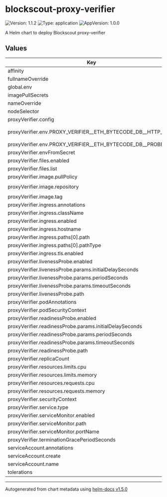 # blockscout-proxy-verifier

![Version: 1.1.2](https://img.shields.io/badge/Version-1.1.2-informational?style=flat-square) ![Type: application](https://img.shields.io/badge/Type-application-informational?style=flat-square) ![AppVersion: 1.0.0](https://img.shields.io/badge/AppVersion-1.0.0-informational?style=flat-square)

A Helm chart to deploy Blockscout proxy-verifier

## Values

| Key | Type | Default | Description |
|-----|------|---------|-------------|
| affinity | object | `{}` |  |
| fullnameOverride | string | `""` |  |
| global.env | string | `"testing"` |  |
| imagePullSecrets | list | `[]` |  |
| nameOverride | string | `""` |  |
| nodeSelector | object | `{}` |  |
| proxyVerifier.config | list | `[]` |  |
| proxyVerifier.env.PROXY_VERIFIER__ETH_BYTECODE_DB__HTTP_URL | string | `"https://eth-bytecode-db-test.k8s-dev.blockscout.com"` |  |
| proxyVerifier.env.PROXY_VERIFIER__ETH_BYTECODE_DB__PROBE_URL | string | `"true"` |  |
| proxyVerifier.envFromSecret | object | `{}` |  |
| proxyVerifier.files.enabled | bool | `false` |  |
| proxyVerifier.files.list | list | `[]` |  |
| proxyVerifier.image.pullPolicy | string | `"Always"` |  |
| proxyVerifier.image.repository | string | `"ghcr.io/blockscout/proxy-verifier"` |  |
| proxyVerifier.image.tag | string | `"main"` |  |
| proxyVerifier.ingress.annotations | object | `{}` |  |
| proxyVerifier.ingress.className | string | `""` |  |
| proxyVerifier.ingress.enabled | bool | `false` |  |
| proxyVerifier.ingress.hostname | string | `"chart-example.local"` |  |
| proxyVerifier.ingress.paths[0].path | string | `"/"` |  |
| proxyVerifier.ingress.paths[0].pathType | string | `"ImplementationSpecific"` |  |
| proxyVerifier.ingress.tls.enabled | bool | `false` |  |
| proxyVerifier.livenessProbe.enabled | bool | `true` |  |
| proxyVerifier.livenessProbe.params.initialDelaySeconds | int | `30` |  |
| proxyVerifier.livenessProbe.params.periodSeconds | int | `60` |  |
| proxyVerifier.livenessProbe.params.timeoutSeconds | int | `5` |  |
| proxyVerifier.livenessProbe.path | string | `"/health"` |  |
| proxyVerifier.podAnnotations | object | `{}` |  |
| proxyVerifier.podSecurityContext | object | `{}` |  |
| proxyVerifier.readinessProbe.enabled | bool | `true` |  |
| proxyVerifier.readinessProbe.params.initialDelaySeconds | int | `30` |  |
| proxyVerifier.readinessProbe.params.periodSeconds | int | `30` |  |
| proxyVerifier.readinessProbe.params.timeoutSeconds | int | `5` |  |
| proxyVerifier.readinessProbe.path | string | `"/health"` |  |
| proxyVerifier.replicaCount | int | `1` |  |
| proxyVerifier.resources.limits.cpu | float | `0.25` |  |
| proxyVerifier.resources.limits.memory | string | `"0.5Gi"` |  |
| proxyVerifier.resources.requests.cpu | float | `0.25` |  |
| proxyVerifier.resources.requests.memory | string | `"0.5Gi"` |  |
| proxyVerifier.securityContext | object | `{}` |  |
| proxyVerifier.service.type | string | `"ClusterIP"` |  |
| proxyVerifier.serviceMonitor.enabled | bool | `true` |  |
| proxyVerifier.serviceMonitor.path | string | `"/metrics"` |  |
| proxyVerifier.serviceMonitor.portName | string | `"metrics"` |  |
| proxyVerifier.terminationGracePeriodSeconds | int | `60` |  |
| serviceAccount.annotations | object | `{}` |  |
| serviceAccount.create | bool | `true` |  |
| serviceAccount.name | string | `""` |  |
| tolerations | list | `[]` |  |

----------------------------------------------
Autogenerated from chart metadata using [helm-docs v1.5.0](https://github.com/norwoodj/helm-docs/releases/v1.5.0)
